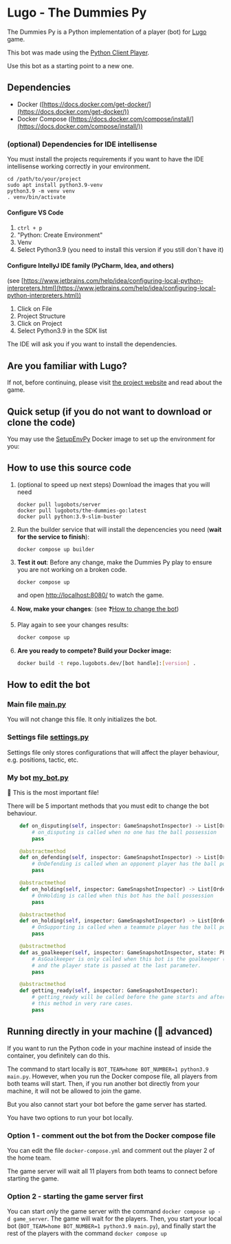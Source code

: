 # Lugo - The Dummies Py

The Dummies Py is a Python implementation of a player (bot) for [Lugo](https://lugobots.dev) game.

This bot was made using the [Python Client Player](https://github.com/lugobots/lugo4py).

Use this bot as a starting point to a new one. 

## Dependencies

* Docker ([https://docs.docker.com/get-docker/](https://docs.docker.com/get-docker/))
* Docker Compose ([https://docs.docker.com/compose/install/](https://docs.docker.com/compose/install/))


### (optional) Dependencies for IDE intellisense 

You must install the projects requirements if you want to have the IDE intellisense working correctly in your environment.

```shell
cd /path/to/your/project
sudo apt install python3.9-venv
python3.9 -m venv venv
. venv/bin/activate
```

#### Configure VS Code

1. `ctrl + p`
2. "Python: Create Environment"
3. Venv
4. Select Python3.9 (you need to install this version if you still don´t have it)

#### Configure IntellyJ IDE family (PyCharm, Idea, and others)

(see [https://www.jetbrains.com/help/idea/configuring-local-python-interpreters.html](https://www.jetbrains.com/help/idea/configuring-local-python-interpreters.html))

1. Click on File
2. Project Structure
3. Click on Project
4. Select Python3.9 in the SDK list

The IDE will ask you if you want to install the dependencies. 

## Are you familiar with Lugo? 
If not, before continuing, please visit [the project website](https://lugobots.dev) and read about the game.

## Quick setup (if you do not want to download or clone the code)

You may use the [SetupEnvPy](https://hub.docker.com/r/lugobots/setup-env-py) Docker image to set up the environment for you:

## How to use this source code
1. (optional to speed up next steps) Download the images that you will need
   ```shell
   docker pull lugobots/server
   docker pull lugobots/the-dummies-go:latest
   docker pull python:3.9-slim-buster
   ```
2. Run the builder service that will install the depencencies you need (**wait for the service to finish**):
   ```sell 
   docker compose up builder
   ```
3. **Test it out**: Before any change, make the Dummies Py play to ensure you are not working on a broken code.

   ```shell 
   docker compose up
   ```
   and open [http://localhost:8080/](http://localhost:8080/) to watch the game.
4. **Now, make your changes**: (see :question:[How to change the bot](#how-to-edit-the-bot))
5. Play again to see your changes results: 

   ```sh 
   docker compose up
   ```
6. **Are you ready to compete? Build your Docker image:** 
    
    ```sh 
   docker build -t repo.lugobots.dev/[bot handle]:[version] .
   ```

## How to edit the bot   

### Main file [main.py](main.py)

You will not change this file. It only initializes the bot.

### Settings file [settings.py](settings.py)

Settings file only stores configurations that will affect the player behaviour, e.g. positions, tactic, etc.

### My bot [my_bot.py](my_bot.py)

:eyes: This is the most important file!

There will be 5 important methods that you must edit to change the bot behaviour.

```python
    def on_disputing(self, inspector: GameSnapshotInspector) -> List[Order]:
        # on_disputing is called when no one has the ball possession
        pass

    @abstractmethod
    def on_defending(self, inspector: GameSnapshotInspector) -> List[Order]:
        # OnDefending is called when an opponent player has the ball possession
        pass

    @abstractmethod
    def on_holding(self, inspector: GameSnapshotInspector) -> List[Order]:
        # OnHolding is called when this bot has the ball possession
        pass

    @abstractmethod
    def on_holding(self, inspector: GameSnapshotInspector) -> List[Order]:
        # OnSupporting is called when a teammate player has the ball possession
        pass

    @abstractmethod
    def as_goalkeeper(self, inspector: GameSnapshotInspector, state: PLAYER_STATE) -> List[Order]:
        # AsGoalkeeper is only called when this bot is the goalkeeper (number 1). This method is called on every turn,
        # and the player state is passed at the last parameter.
        pass

    @abstractmethod
    def getting_ready(self, inspector: GameSnapshotInspector):
        # getting_ready will be called before the game starts and after a goal event. You will only need to implement
        # this method in very rare cases.
        pass
```

## Running directly in your machine (:ninja: advanced) 

If you want to run the Python code in your machine instead of inside the container, you definitely can do this.

The command to start locally is `BOT_TEAM=home BOT_NUMBER=1 python3.9 main.py`. However, when you run the Docker compose 
file, all players from both teams will start. Then, if you run another bot directly from your machine, it will not
be allowed to join the game.

But you also cannot start your bot before the game server has started.

You have two options to run your bot locally.

### Option 1 - comment out the bot from the Docker compose file

You can edit the file `docker-compose.yml` and comment out the player 2 of the home team.

The game server will wait all 11 players from both teams to connect before starting the game.

### Option 2 - starting the game server first

You can start _only_ the game server with the command `docker compose up -d game_server`. The game will wait for the players. Then, you
start your local bot (`BOT_TEAM=home BOT_NUMBER=1 python3.9 main.py`), and finally start the rest of the players with the
command `docker compose up`